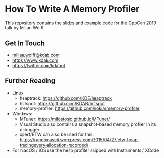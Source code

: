 # How To Write A Memory Profiler

This repository contains the slides and example code for the CppCon 2019 talk by Milian Wolff.

## Get In Touch

- milian.wolff@kdab.com
- https://www.kdab.com
- https://twitter.com/kdabqt

## Further Reading

- Linux
    - heaptrack: https://github.com/KDE/heaptrack
    - hotspot: https://github.com/KDAB/hotspot
    - memory-profiler: https://github.com/nokia/memory-profiler
- Windows:
    - MTuner: https://milostosic.github.io/MTuner/
    - Visual Studio also contains a snapshot-based memory profiler in its debugger
    - xperf/ETW can also be used for this: https://randomascii.wordpress.com/2015/04/27/etw-heap-tracingevery-allocation-recorded/
- For macOS / iOS use the heap profiler shipped with Instruments / XCode
